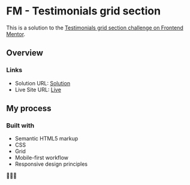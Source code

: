 # FM - Testimonials grid section

This is a solution to the [Testimonials grid section challenge on Frontend Mentor](https://www.frontendmentor.io/challenges/testimonials-grid-section-Nnw6J7Un7). 

## Overview


### Links

- Solution URL: [Solution](https://github.com/krishanprajapat23/fm-testimonials-grid)
- Live Site URL: [Live](https://krishanprajapat23.github.io/fm-testimonials-grid/)

## My process

### Built with

- Semantic HTML5 markup
- CSS
- Grid
- Mobile-first workflow
- Responsive design principles


🚀🚀🚀

